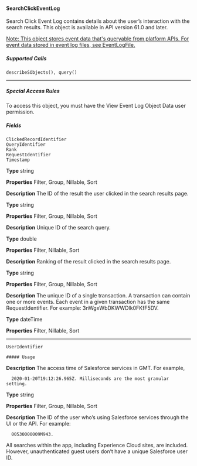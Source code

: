 #### SearchClickEventLog

Search Click Event Log contains details about the user’s interaction with the search results. This object is available in API version 61.0
and later.

[Note: This object stores event data that's queryable from platform APIs. For event data stored in event log files, see EventLogFile.](https://developer.salesforce.com/docs/atlas.en-us.254.0.object_reference.meta/object_reference/sforce_api_objects_eventlogfile.htm)

##### Supported Calls
```
describeSObjects(), query()

```

-----

##### Special Access Rules

To access this object, you must have the View Event Log Object Data user permission.

##### Fields

```
ClickedRecordIdentifier
QueryIdentifier
Rank
RequestIdentifier
Timestamp

```

**Type**
string

**Properties**
Filter, Group, Nillable, Sort

**Description**
The ID of the result the user clicked in the search results page.

**Type**
string

**Properties**
Filter, Group, Nillable, Sort

**Description**
Unique ID of the search query.

**Type**
double

**Properties**
Filter, Nillable, Sort

**Description**
Ranking of the result clicked in the search results page.

**Type**
string

**Properties**
Filter, Group, Nillable, Sort

**Description**
The unique ID of a single transaction. A transaction can contain one or more events. Each
event in a given transaction has the same RequestIdentifier. For example:
3nWgxWbDKWWDIk0FKfF5DV.

**Type**
dateTime

**Properties**
Filter, Nillable, Sort


-----

```
UserIdentifier

##### Usage

```

**Description**
The access time of Salesforce services in GMT. For example,
```
  2020-01-20T19:12:26.965Z. Milliseconds are the most granular setting.

```
**Type**
string

**Properties**
Filter, Group, Nillable, Sort

**Description**
The ID of the user who’s using Salesforce services through the UI or the API. For example:
```
  00530000009M943.

```

All searches within the app, including Experience Cloud sites, are included. However, unauthenticated guest users don’t have a unique
Salesforce user ID.
